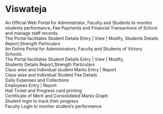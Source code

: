 # Viswateja
An Official Web Portal for Administrator, Faculty and Students to monitor students performance, Fee Payments and Financial Transactions of School and manage staff records. <br>
The Portal facilitates Student Details Entry | View | Modify, Students Details Report,Strength Particulars <br>
An Online Portal for Administrators, Faculty and Students of Victory Schools. <br>
The Portal facilitates Student Details Entry | View | Modify, <br>
Students Details Report,Strength Particulars <br>
Class wise and Individual student Marks Entry | Report <br>
Class wise and Individual Student Fee Details <br>
Daily Expenses and Collections <br>
Employees Entry | Report <br>
Hall Ticket and Progress card printing <br>
Certificate of Merit and Consolidated Marks Graph <br>
Student login to track their progress <br>
Faculty Login to monitor student’s performance <br>
